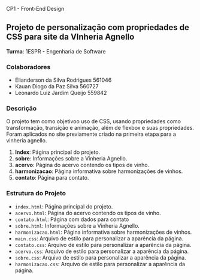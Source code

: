 CP1 - Front-End Design

## Projeto de personalização com propriedades de CSS para site da VInheria Agnello

**Turma**: 1ESPR - Engenharia de Software

### Colaboradores

- Elianderson da Silva Rodrigues 561046
- Kauan Diogo da Paz Silva 560727
- Leonardo Luiz Jardim Queijo 559842

### Descrição

O projeto tem como objetivoo uso de CSS, usando propriedades como transformação, transição e animação, além de flexbox e suas propriedades. 
Foram aplicados no site previamente criado na primeira etapa para a vinheria agnello.

1. **Index**: Página principal do projeto.
2. **sobre**: Informações sobre a Vinheria Agnello.
3. **acervo**: Página do acervo contendo os tipos de vinho.
4. **harmonizacao**: Página informativa sobre harmonizações de vinhos.
5. **contato**: Página para contato.

### Estrutura do Projeto

- `index.html`: Página principal do projeto.
- `acervo.html`: Página do acervo contendo os tipos de vinho.
- `contato.html`: Página com dados para contato
- `sobre.html`: Informações sobre a Vinheria Agnello.
- `harmonizacao.html`: Página informativa sobre harmonizações de vinhos.
- `main.css`: Arquivo de estilo para personalizar a aparência da página.
- `contato.css`: Arquivo de estilo para personalizar a aparência da página.
- `acervo.css`: Arquivo de estilo para personalizar a aparência da página.
- `sobre.css`: Arquivo de estilo para personalizar a aparência da página.
- `harmonizacao.css`: Arquivo de estilo para personalizar a aparência da página.
